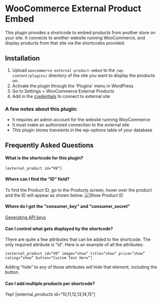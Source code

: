 # WooCommerce External Product Embed

This plugin provides a shortcode to embed products from another store on your site. It connects to another website running WooCommerce, and display products from that site via the shortcodes provided.

## Installation

1. Upload `woocommerce-external-product-embed` to the `/wp-content/plugins/` directory of the site you want to display the products on.
2. Activate the plugin through the 'Plugins' menu in WordPress
3. Go to Settings > WooCommerce External Products
4. Add in the [credentials](http://docs.woothemes.com/document/woocommerce-rest-api/) to connect to external site

### A few notes about this plugin:

*   It requires an admin account for the website running WooCommerce
*   It must make an authorized connection to the external site
*   This plugin stores transients in the wp-options table of your database

## Frequently Asked Questions

#### What is the shortcode for this plugin?

`[external_product id=“99”]`

#### Where can I find the “ID” field?

To find the Product ID, go to the Products screen, hover over the product and the ID will appear as shown below.
![Show Product ID](http://docs.woothemes.com/wp-content/uploads/2012/01/Find-Product-ID-in-WooCommerce-950x281.png)

#### Where do I get the "consumer_key" and "consumer_secret"

[Generating API keys](http://docs.woothemes.com/document/woocommerce-rest-api/)

#### Can I control what gets displayed by the shortcode?

There are quite a few attributes that can be added to the shortcode. The only required attribute is “id”. Here is an example of all the attributes:

`[external_product id=“99” image=“show” title=“show” price=“show” rating=“show” button=“Custom Text Here”]`

Adding “hide” to any of those attributes will hide that element, including the button. 

#### Can I add multiple products per shortcode?

Yep! [external_products id=“10,11,12,13,14,15”]
